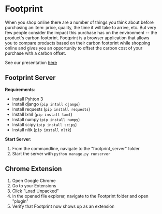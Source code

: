 # Footprint

When you shop online there are a number of things you think about before purchasing an item: price, quality, the time it will take to
arrive, etc. But very few people consider the impact this purchase has on the environment -- the product's carbon footprint. 
Footprint is a browser application that allows you to compare products based on their carbon footprint while shopping online and gives
you an opportunity to offset the carbon cost of your purchase with a carbon offset.

See our presentation [here](https://docs.google.com/presentation/d/1-N0vEQaEX5OGSLSOVxM7-UzhX81H_mAaASMp_EDDry4/edit?usp=sharing)

## Footprint Server
**Requirements**: 
* Install [Pyhton 3](https://www.python.org/download/releases/3.0/)
* Install django (`pip intall django`)
* Install requests (`pip install requests`)
* Install lxml (`pip install lxml`)
* Install numpy (`pip install numpy`)
* Install scipy (`pip install scipy`)
* Install nltk (`pip install nltk`)

**Start Server**:
1. From the commandline, navigate to the \"footprint_server\" folder
2. Start the server with `python manage.py runserver`


## Chrome Extension
1. Open Google Chrome
2. Go to your Extensions
3. Click "Load Unpacked"
4. In the opened file explorer, navigate to the Footprint folder and open "plugin"
5. Verify that Footprint now shows up as an extension
